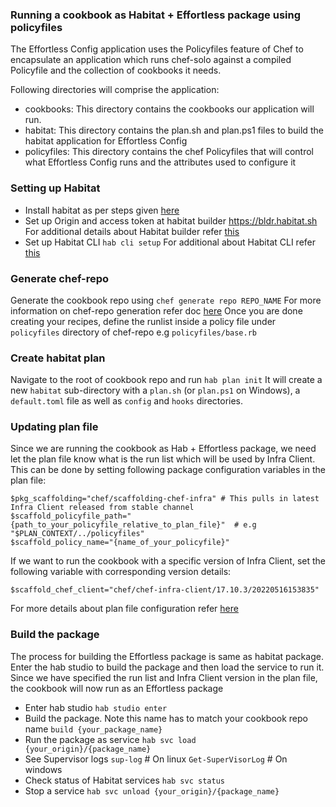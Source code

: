 ### Running a cookbook as Habitat + Effortless package using policyfiles
The Effortless Config application uses the Policyfiles feature of Chef to encapsulate an application which runs chef-solo against a compiled Policyfile and the collection of cookbooks it needs.

Following directories will comprise the application:
  * cookbooks: This directory contains the cookbooks our application will run.
  * habitat: This directory contains the plan.sh and plan.ps1 files to build the habitat application for Effortless Config
  * policyfiles: This directory contains the chef Policyfiles that will control what Effortless Config runs and the attributes used to configure it

### Setting up Habitat
  * Install habitat as per steps given [here](https://docs.chef.io/habitat/install_habitat/)
  * Set up Origin and access token at habitat builder https://bldr.habitat.sh
    For additional details about Habitat builder refer [this](https://docs.chef.io/habitat/builder_overview/)
  * Set up Habitat CLI 
    `hab cli setup`
     For additional about Habitat CLI refer [this](https://docs.chef.io/habitat/hab_setup/)

### Generate chef-repo
Generate the cookbook repo using `chef generate repo REPO_NAME`
For more information on chef-repo generation refer doc [here](https://docs.chef.io/chef_repo/)
Once you are done creating your recipes, define the runlist inside a policy file under `policyfiles` directory of chef-repo e.g `policyfiles/base.rb`

### Create habitat plan
Navigate to the root of cookbook repo and run
`hab plan init`
It will create a new `habitat` sub-directory with a `plan.sh` (or `plan.ps1` on Windows), a `default.toml` file as well as `config` and `hooks` directories.

### Updating plan file
Since we are running the cookbook as Hab + Effortless package, we need let the plan file know what is the run list which will be used by Infra Client.
This can be done by setting following package configuration variables in the plan file:
```
$pkg_scaffolding="chef/scaffolding-chef-infra" # This pulls in latest Infra Client released from stable channel
$scaffold_policyfile_path="{path_to_your_policyfile_relative_to_plan_file}"  # e.g "$PLAN_CONTEXT/../policyfiles"
$scaffold_policy_name="{name_of_your_policyfile}"
```
If we want to run the cookbook with a specific version of Infra Client, set the following variable with corresponding version details:

`$scaffold_chef_client="chef/chef-infra-client/17.10.3/20220516153835"`

For more details about plan file configuration refer [here](https://docs.chef.io/habitat/plan_contents/)

### Build the package
The process for building the Effortless package is same as habitat package. 
Enter the hab studio to build the package and then load the service to run it. Since we have specified the run list and Infra Client version in the plan file, the cookbook will now run as an Effortless package
  * Enter hab studio 
    `hab studio enter`
  * Build the package.
    Note this name has to match your cookbook repo name
    `build {your_package_name}`
  * Run the package as service
    `hab svc load {your_origin}/{package_name}` 
  * See Supervisor logs
    `sup-log` # On linux
    `Get-SuperVisorLog` # On windows
  * Check status of Habitat services
    `hab svc status`
  * Stop a service
    `hab svc unload {your_origin}/{package_name}`
